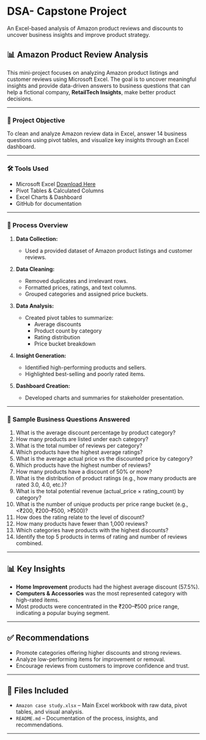 # DSA- Capstone Project
An Excel-based analysis of Amazon product reviews and discounts to uncover business insights and improve product strategy.

## 📊 Amazon Product Review Analysis

This mini-project focuses on analyzing Amazon product listings and customer reviews using Microsoft Excel. The goal is to uncover meaningful insights and provide data-driven answers to business questions that can help a fictional company, **RetailTech Insights**, make better product decisions.

---

### 🎯 Project Objective

To clean and analyze Amazon review data in Excel, answer 14 business questions using pivot tables, and visualize key insights through an Excel dashboard.

---

### 🛠️ Tools Used

- Microsoft Excel [Download Here](https://excel.cloud.microsoft)
- Pivot Tables & Calculated Columns
- Excel Charts & Dashboard
- GitHub for documentation

---

### 🧭 Process Overview

1. **Data Collection:**
   - Used a provided dataset of Amazon product listings and customer reviews.

2. **Data Cleaning:**
   - Removed duplicates and irrelevant rows.
   - Formatted prices, ratings, and text columns.
   - Grouped categories and assigned price buckets.

3. **Data Analysis:**
   - Created pivot tables to summarize:
     - Average discounts
     - Product count by category
     - Rating distribution
     - Price bucket breakdown

4. **Insight Generation:**
   - Identified high-performing products and sellers.
   - Highlighted best-selling and poorly rated items.

5. **Dashboard Creation:**
   - Developed charts and summaries for stakeholder presentation.

---

### 📌 Sample Business Questions Answered

1. What is the average discount percentage by product category? 
2. How many products are listed under each category? 
3. What is the total number of reviews per category?  
4. Which products have the highest average ratings? 
5. What is the average actual price vs the discounted price by category? 
6. Which products have the highest number of reviews? 
7. How many products have a discount of 50% or more? 
8. What is the distribution of product ratings (e.g., how many products are rated 3.0, 
4.0, etc.)? 
9. What is the total potential revenue (actual_price × rating_count) by category? 
10. What is the number of unique products per price range bucket (e.g., <₹200, 
₹200–₹500, >₹500)?
11. How does the rating relate to the level of discount? 
12. How many products have fewer than 1,000 reviews? 
13. Which categories have products with the highest discounts? 
14. Identify the top 5 products in terms of rating and number of reviews combined.

---

## 📊 Key Insights

- **Home Improvement** products had the highest average discount (57.5%).
- **Computers & Accessories** was the most represented category with high-rated items.
- Most products were concentrated in the ₹200–₹500 price range, indicating a popular buying segment.

---

## ✅ Recommendations

- Promote categories offering higher discounts and strong reviews.
- Analyze low-performing items for improvement or removal.
- Encourage reviews from customers to improve confidence and trust.

---

## 📁 Files Included

- `Amazon case study.xlsx` – Main Excel workbook with raw data, pivot tables, and visual analysis.
- `README.md` – Documentation of the process, insights, and recommendations.

---




